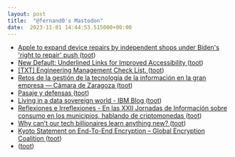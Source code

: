 ```yaml
---
layout: post
title:  "@fernand0's Mastodon"
date:  2023-11-01 14:44:53.515000+00:00
---
```

*  [Apple to expand device repairs by independent shops under Biden's 'right to repair' push ](https://www.neowin.net/news/apple-to-expand-device-repairs-by-independent-shops-under-bidens-right-to-repair-push) ([toot](https://mastodon.social/@fernand0/111335826620661440))
*  [New Default: Underlined Links for Improved Accessibility ](https://github.blog/changelog/2023-10-18-new-default-underlined-links-for-improved-accessibility) ([toot](https://mastodon.social/@fernand0/111335471915280511))
*  [[TXT] Engineering Management Check List.   ](https://pnewman.org/engineering_mgmt_checklist.txt) ([toot](https://mastodon.social/@fernand0/111335219605537216))
*  [Retos de la gestión de la tecnología de la información en la gran empresa — Cámara de Zaragoza ](https://www.camarazaragoza.com/productos/retos-de-la-gestion-de-la-tecnologia-de-la-informacion-en-la-gran-empresa) ([toot](https://mastodon.social/@fernand0/111334996016293273))
*  [Pasaje y defensas ](https://www.flickr.com/photos/fernand0/53267401778) ([toot](https://mastodon.social/@fernand0/111334978198148287))
*  [Living in a data sovereign world - IBM Blog ](https://www.ibm.com/blog/living-in-a-data-sovereign-world) ([toot](https://mastodon.social/@fernand0/111334851550743367))
*  [
         Reflexiones e Irreflexiones - En las XXII Jornadas de Información sobre consumo en los municipios, hablando de criptomonedas
       ](http://fernand0.blogalia.com//historias/7877) ([toot](https://mastodon.social/@fernand0/111334777126535260))
*  [Why can't our tech billionaires learn anything new? ](https://davekarpf.substack.com/p/why-cant-our-tech-billionaires-lear) ([toot](https://mastodon.social/@fernand0/111334486961963908))
*  [Kyoto Statement on End-To-End Encryption – Global Encryption Coalition ](https://www.globalencryption.org/2023/10/kyoto-statement-on-end-to-end-encryption) ([toot](https://mastodon.social/@fernand0/111334284695430432))
*  [ ](https://social.arroutaflix.com/@xesfur) ([toot](https://mastodon.social/@fernand0/111333310535599460))
